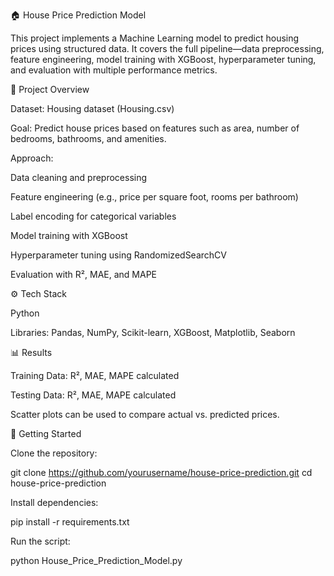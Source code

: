 🏠 House Price Prediction Model

This project implements a Machine Learning model to predict housing prices using structured data. It covers the full pipeline—data preprocessing, feature engineering, model training with XGBoost, hyperparameter tuning, and evaluation with multiple performance metrics.

📂 Project Overview

Dataset: Housing dataset (Housing.csv)

Goal: Predict house prices based on features such as area, number of bedrooms, bathrooms, and amenities.

Approach:

Data cleaning and preprocessing

Feature engineering (e.g., price per square foot, rooms per bathroom)

Label encoding for categorical variables

Model training with XGBoost

Hyperparameter tuning using RandomizedSearchCV

Evaluation with R², MAE, and MAPE

⚙️ Tech Stack

Python

Libraries: Pandas, NumPy, Scikit-learn, XGBoost, Matplotlib, Seaborn

📊 Results

Training Data: R², MAE, MAPE calculated

Testing Data: R², MAE, MAPE calculated

Scatter plots can be used to compare actual vs. predicted prices.

🚀 Getting Started

Clone the repository:

git clone https://github.com/yourusername/house-price-prediction.git
cd house-price-prediction


Install dependencies:

pip install -r requirements.txt


Run the script:

python House_Price_Prediction_Model.py
